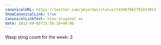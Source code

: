 ```yaml
---
canonicalURL: https://twitter.com/jmjordan/status/243467662791933953
ShowCanonicalLink: true
CanonicalLinkText: View original on
date: 2012-09-05T21:56:28+00:00
---
```

Wasp sting count for the week: 2.